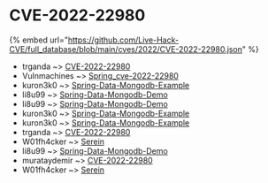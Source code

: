 # CVE-2022-22980
{% embed url="https://github.com/Live-Hack-CVE/full_database/blob/main/cves/2022/CVE-2022-22980.json" %}

* trganda ~> [CVE-2022-22980](https://www.alice-snow.ru/2022/database/cve-2022-22980/cve-2022-22980-trganda)
* Vulnmachines ~> [Spring_cve-2022-22980](https://www.alice-snow.ru/2022/database/cve-2022-22980/spring_cve-2022-22980-vulnmachines)
* kuron3k0 ~> [Spring-Data-Mongodb-Example](https://www.alice-snow.ru/2022/database/cve-2022-22980/spring-data-mongodb-example-kuron3k0)
* li8u99 ~> [Spring-Data-Mongodb-Demo](https://www.alice-snow.ru/2022/database/cve-2022-22980/spring-data-mongodb-demo-li8u99)
* li8u99 ~> [Spring-Data-Mongodb-Demo](https://www.alice-snow.ru/2022/database/cve-2022-22980/spring-data-mongodb-demo-li8u99)
* kuron3k0 ~> [Spring-Data-Mongodb-Example](https://www.alice-snow.ru/2022/database/cve-2022-22980/spring-data-mongodb-example-kuron3k0)
* kuron3k0 ~> [Spring-Data-Mongodb-Example](https://www.alice-snow.ru/2022/database/cve-2022-22980/spring-data-mongodb-example-kuron3k0)
* trganda ~> [CVE-2022-22980](https://www.alice-snow.ru/2022/database/cve-2022-22980/cve-2022-22980-trganda)
* W01fh4cker ~> [Serein](https://www.alice-snow.ru/2022/database/cve-2022-22980/serein-w01fh4cker)
* li8u99 ~> [Spring-Data-Mongodb-Demo](https://www.alice-snow.ru/2022/database/cve-2022-22980/spring-data-mongodb-demo-li8u99)
* murataydemir ~> [CVE-2022-22980](https://www.alice-snow.ru/2022/database/cve-2022-22980/cve-2022-22980-murataydemir)
* W01fh4cker ~> [Serein](https://www.alice-snow.ru/2022/database/cve-2022-22980/serein-w01fh4cker)